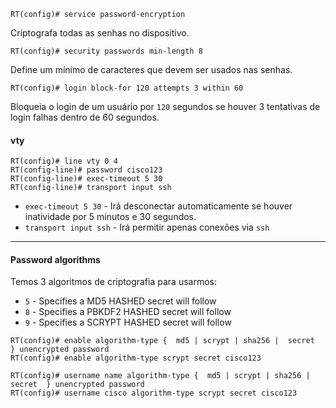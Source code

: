 ```ios
RT(config)# service password-encryption
```
Criptografa todas as senhas no dispositivo.

```
RT(config)# security passwords min-length 8
```
Define um mínimo de caracteres que devem ser usados nas senhas.

```
RT(config)# login block-for 120 attempts 3 within 60
```
Bloqueia o login de um usuário por `120` segundos se houver 3 tentativas de login falhas dentro de 60 segundos.

#### vty
```ios
RT(config)# line vty 0 4
RT(config-line)# password cisco123
RT(config-line)# exec-timeout 5 30
RT(config-line)# transport input ssh 
```
- `exec-timeout 5 30` - Irá desconectar automaticamente se houver inatividade por 5 minutos e 30 segundos.
- `transport input ssh` - Irá permitir apenas conexões via `ssh`
***
#### Password algorithms
Temos 3 algoritmos de criptografia para usarmos:
- `5` - Specifies a MD5 HASHED secret will follow
- `8` - Specifies a PBKDF2 HASHED secret will follow
- `9` - Specifies a SCRYPT HASHED secret will follow 

```ios
RT(config)# enable algorithm-type {  md5 | scrypt | sha256 |  secret  } unencrypted password 
RT(config)# enable algorithm-type scrypt secret cisco123

RT(config)# username name algorithm-type {  md5 | scrypt | sha256 |     secret  } unencrypted password
RT(config)# username cisco algorithm-type scrypt secret cisco123
```































